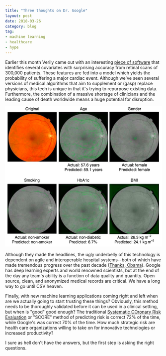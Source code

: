 ```yaml
---
title: "Three thoughts on Dr. Google"
layout: post
date: 2018-03-26
category: blog
tag:
- machine learning
- healthcare
- hype
---
```


Earlier this month Verily came out with an interesting [piece of software](https://goo.gl/fTtQCu) that identifies several covariates with surprising accuracy from retinal scans of 300,000 patients. These features are fed into a model which yields the probability of suffering a major cardiac event. Although we've seen several versions of medical algorithms that aim to supplement or (gasp) replace physicians, this tech is unique in that it's trying to repurpose existing data. Furthermore, the combination of a massive shortage of clinicians and the leading cause of death worldwide means a huge potential for disruption.

![](/assets/images/goog.png)


Although they made the headlines, the ugly underbelly of this technology is dependent on agile and interoperable hospital systems--both of which have made tremendous progress over the past decade ([Thanks, Obama](https://obamawhitehouse.archives.gov/blog/2013/05/24/more-half-doctors-now-use-electronic-health-records-thanks-administration-policies)). Google has deep learning experts and world renowned scientists, but at the end of the day any team's ability is a function of data quality and quantity. Open source, clean, and anonymized medical records are critical. We have a long way to go until CSV heaven. 

Finally, with new machine learning applications coming right and left when are we actually going to start trusting these things? Obviously, this method needs to be thoroughly validated before it can be used in a clinical setting, but when is "good" good enough? The traditional [Systematic COronary Risk Evaluation](https://en.wikipedia.org/wiki/HeartScore) or "SCORE" method of predicting risk is correct 72% of the time, while Google's was correct 70% of the time. How much strategic risk are health care organizations willing to take on for innovative technologies or increased productivity? 

I sure as hell don't have the answers, but the first step is asking the right questions. 

